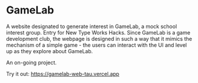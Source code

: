 # GameLab

A website designated to generate interest in GameLab, a mock school interest group. Entry for New Type Works Hacks. Since GameLab is a game development club, the webpage is designed in such a way that it mimics the mechanism of a simple game - the users can interact with the UI and level up as they explore about GameLab.

An on-going project.

Try it out: https://gamelab-web-tau.vercel.app
